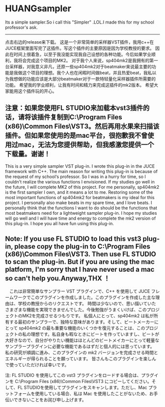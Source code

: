 # HUANGsampler
Its a simple sampler.So i call this "Simpler" .LOL.I made this for my school professor's ask.

-----------------------------------------------------------------------------------------------
 点击右边的release来下载。
 这是一个非常简单的采样器VST插件，我用c++在JUCE框架里面写完了这插件。写这个插件的主要原因是因为学校教授的要求。
 因此在时间上很着急，以至于我没能实现我自己设想的各种功能。今后如果学业顺利，我将会完成这个项目的MK2。
 对于我个人来说，sp404mk2是我拥有的第一台采样器，对我意义非凡，还原一些sp404mk2对于beatmaker来说最主要的功能是我做这个项目的理想。我个人也在闲暇时间做beat，并且热爱beat，我私以为我想做的功能应该是大部分beatmaker对于一款特轻量化采样器插件所需要的功能。
 希望我的学业顺利，让我有时间和精力来完成这插件的mk2版本。
 希望大家能用这个插件玩的开心。

 注意：如果您使用FL STUDIO来加载本vst3插件的话，请将该插件复制到C:\Program Files (x86)\Common Files\VST3。然后再用水果来扫描该插件。但如果您使用的是mac平台，很抱歉我不曾使用过mac，无法为您提供帮助，但我感激您提供一个下载量。谢谢！
 ----------------------------------------------------------------------------------------------
 This is a very simple sampler VST plug-in. I wrote this plug-in in the JUCE framework with C++. The main reason for writing this plug-in is because of the request of my school‘s professor.
 So I was in a hurry for time, so I couldn't realize the various functions I envisioned. If my studies go well in the future, I will complete MK2 of this project.
 For me personally, sp404mk2 is the first sampler I own, and it means a lot to me. Restoring some of the most important functions of sp404mk2 for beatmakers is my ideal for this project. I personally also make beats in my spare time, and I love beats. I personally think that the functions I want to do should be the functions that most beatmakers need for a lightweight sampler plug-in.
 I hope my studies will go well and I will have time and energy to complete the mk2 version of this plug-in.
 I hope you all have fun using this plug-in.

 Note: If you use FL STUDIO to load this vst3 plug-in, please copy the plug-in to C:\Program Files (x86)\Common Files\VST3. Then use FL STUDIO to scan the plug-in. But if you are using the mac platform, I'm sorry that I have never used a mac so can't help you.Anyway,THX ！
 ----------------------------------------------------------------------------------------------
　これは非常簡単なサンプラー VST プラグインで、C++ を使用して JUCE フレームワークでこのプラグインを作成しました。このプラグインを作成した主な理由は、学校の教授からのリクエストです。
 時間は少ないので、思い描いていたさまざまな機能を実現できませんでした。今後勉強がうまくいけば、このプロジェクトのMK2を完成させるつもりです。
 私個人にとって、sp404mk2 は私が所有する最初のサンプラーで、独特な意味があります。そして、ビートメーカーにとって sp404mk2 の最も重要な機能のいくつかを復元することは、このプロジェクトの私の理想です。私自身も暇なときにビートを作っていますし、ビートが大好きなので、自分がやりたい機能はほとんどのビートメイカーにとって軽量なサンプラープラグインに必要な機能であるはずだと個人的には思っています。
 私の研究が順調に進み、このプラグインの mk2 バージョンを完成させる時間とエネルギーが得られることを願っています。
 皆さんもこのプラグインを楽しんで使っていただければ幸いです。

 注: FL STUDIO を使用してこの vst3 プラグインをロードする場合は、プラグインを C:\Program Files (x86)\Common Files\VST3 にコピーしてください。そして、FL STUDIOを使用してプラグインをスキャンします。ただし、Mac プラットフォームを使用している場合、私は Mac を使用したことがないため、お手伝いできないことをお詫び申し上げます。

